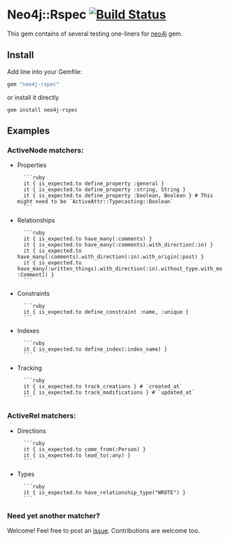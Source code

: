 # Neo4j::Rspec [![Build Status](https://travis-ci.org/sineed/neo4j-rspec.svg?branch=master)](https://travis-ci.org/sineed/neo4j-rspec)

This gem contains of several testing one-liners for [neo4j](https://github.com/neo4jrb/neo4j) gem.


## Install

Add line into your Gemfile:
```ruby
gem "neo4j-rspec"
```
or install it directly

```
gem install neo4j-rspec
```


## Examples

### ActiveNode matchers:

- Properties

        ```ruby
        it { is_expected.to define_property :general }
        it { is_expected.to define_property :string, String }
        it { is_expected.to define_property :boolean, Boolean } # This might need to be `ActiveAttr::Typecasting::Boolean`
        ```
- Relationships

        ```ruby
        it { is_expected.to have_many(:comments) }
        it { is_expected.to have_many(:comments).with_direction(:in) }
        it { is_expected.to have_many(:comments).with_direction(:in).with_origin(:post) }
        it { is_expected.to have_many(:written_things).with_direction(:in).without_type.with_model_class([:Post, :Comment]) }
        ```
- Constraints

        ```ruby
        it { is_expected.to define_constraint :name, :unique }
        ```
- Indexes

        ```ruby
        it { is_expected.to define_index(:index_name) }
        ```
- Tracking

        ```ruby
        it { is_expected.to track_creations } # `created_at`
        it { is_expected.to track_modifications } # `updated_at`
        ```


### ActiveRel matchers:

- Directions

        ```ruby
        it { is_expected.to come_from(:Person) }
        it { is_expected.to lead_to(:any) }
        ```
- Types

        ```ruby
        it { is_expected.to have_relationship_type("WROTE") }
        ```


### Need yet another matcher?

Welcome! Feel free to post an [issue](https://github.com/sineed/neo4j-rspec/issues/new). Contributions are welcome too.
